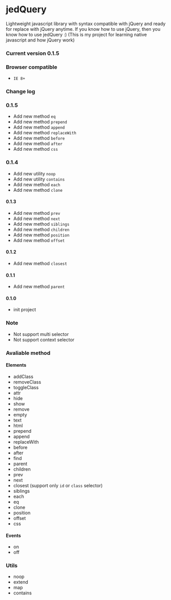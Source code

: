jedQuery
========
Lightweight javascript library with syntax compatible with jQuery and ready for replace with jQuery anytime.
If you know how to use jQuery, then you know how to use jedQuery :)
(This is my project for learning native javascript and how jQuery work)

### Current version 0.1.5


### Browser compatible
- `IE 8+`


### Change log

### 0.1.5
- Add new method `eq`
- Add new method `prepend`
- Add new method `append`
- Add new method `replaceWith`
- Add new method `before`
- Add new method `after`
- Add new method `css`


### 0.1.4
- Add new utility `noop`
- Add new utility `contains`
- Add new method `each`
- Add new method `clone`


#### 0.1.3
- Add new method `prev`
- Add new method `next`
- Add new method `siblings`
- Add new method `children`
- Add new method `position`
- Add new method `offset`

#### 0.1.2
- Add new method `closest`

#### 0.1.1
- Add new method `parent`

#### 0.1.0
- init project


### Note
- Not support multi selector
- Not support context selector


### Avaliable method

#### Elements
- addClass
- removeClass
- toggleClass
- attr
- hide
- show
- remove
- empty
- text
- html
- prepend
- append
- replaceWith
- before
- after
- find
- parent
- children
- prev
- next
- closest (support only `id` or `class` selector)
- siblings
- each
- eq
- clone
- position
- offset
- css


#### Events
- on
- off


### Utils
- noop
- extend
- map
- contains
